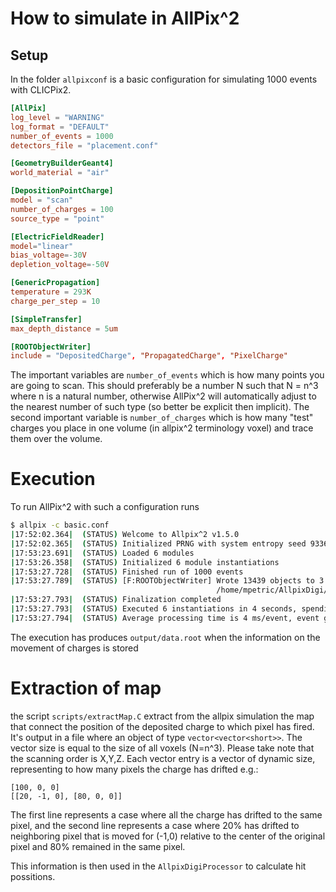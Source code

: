 # How to simulate in AllPix^2

## Setup
In the folder `allpixconf` is a basic configuration for simulating 1000 events with CLICPix2.

```toml
[AllPix]
log_level = "WARNING"
log_format = "DEFAULT"
number_of_events = 1000
detectors_file = "placement.conf"

[GeometryBuilderGeant4]
world_material = "air"

[DepositionPointCharge]
model = "scan"
number_of_charges = 100
source_type = "point"

[ElectricFieldReader]
model="linear"
bias_voltage=-30V
depletion_voltage=-50V

[GenericPropagation]
temperature = 293K
charge_per_step = 10

[SimpleTransfer]
max_depth_distance = 5um

[ROOTObjectWriter]
include = "DepositedCharge", "PropagatedCharge", "PixelCharge"
```

The important variables are `number_of_events` which is how many points you are going to scan. This should preferably be a number N such that N = n^3 where n is a natural number, otherwise AllPix^2 will automatically adjust to the nearest number of such type (so better be explicit then implicit). The second important variable is `number_of_charges` which is how many "test" charges you place in one volume (in allpix^2 terminology voxel) and trace them over the volume.

# Execution
To run AllPix^2 with such a configuration runs
```sh
$ allpix -c basic.conf
|17:52:02.364|  (STATUS) Welcome to Allpix^2 v1.5.0
|17:52:02.365|  (STATUS) Initialized PRNG with system entropy seed 9336901550865671610
|17:53:23.691|  (STATUS) Loaded 6 modules                     
|17:53:26.358|  (STATUS) Initialized 6 module instantiations  
|17:53:27.728|  (STATUS) Finished run of 1000 events
|17:53:27.789|  (STATUS) [F:ROOTObjectWriter] Wrote 13439 objects to 3 branches in file:
                                              /home/mpetric/AllpixDigi/allpixconf/output/data.root
|17:53:27.793|  (STATUS) Finalization completed
|17:53:27.793|  (STATUS) Executed 6 instantiations in 4 seconds, spending 65% of time in slowest instantiation GeometryBuilderGeant4
|17:53:27.794|  (STATUS) Average processing time is 4 ms/event, event generation at 244 Hz
```
The execution has produces `output/data.root` when the information on the movement of charges is stored

# Extraction of map
the script `scripts/extractMap.C` extract from the allpix simulation the map that connect the position of the deposited charge to which pixel has fired. It's output in a file where an object of type `vector<vector<short>>`. The vector size is equal to the size of all voxels (N=n^3). Please take note that the scanning order is X,Y,Z. Each vector entry is a vector of dynamic size, representing to how many pixels the charge has drifted e.g.:
```
[100, 0, 0]
[[20, -1, 0], [80, 0, 0]]
```
The first line represents a case where all the charge has drifted to the same pixel, and the second line represents a case where 20% has drifted to neighboring pixel that is moved for (-1,0) relative to the center of the original pixel and 80% remained in the same pixel.

This information is then used in the `AllpixDigiProcessor` to calculate hit possitions.
